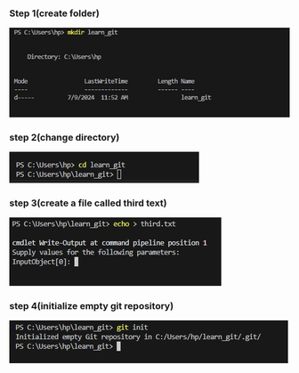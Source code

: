 ### Step 1(create folder)
![createfolder](https://github.com/paul-ace474/learn_git/blob/main/Create%20folder%20img.JPG?raw=true)

### step 2(change directory)
![changedirectory](https://github.com/paul-ace474/learn_git/blob/main/change%20directory%20img.JPG?raw=true)

### step 3(create a file called third text)
![create a file called third text](https://github.com/paul-ace474/learn_git/blob/main/created%20third.txt%20file%20img.JPG?raw=true)

### step 4(initialize empty git repository)
![initialize empty git repository](https://github.com/paul-ace474/learn_git/blob/main/initialize%20git%20repository%20img.JPG?raw=true)
